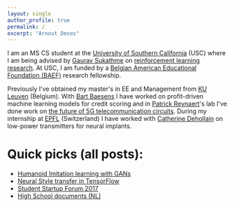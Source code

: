```yaml
---
layout: single
author_profile: true
permalink: /
excerpt: "Arnout Devos"
---
```


I am an MS CS student at the [University of Southern California](http://www.usc.edu) (USC) where I am being advised by [Gaurav Sukathme](http://robotics.usc.edu/~gaurav/) on [reinforcement learning research](https://uscresl.github.io/humanoid-gail/). At USC, I am funded by a [Belgian American Educational Foundation (BAEF)](http://www.baef.be) research fellowship.

Previously I've obtained my master's in EE and Management from [KU Leuven](http://www.kuleuven.be) (Belgium). With [Bart Baesens](https://feb.kuleuven.be/Bart.Baesens) I have worked on profit-driven machine learning models for credit scoring and in [Patrick Reynaert](http://homes.esat.kuleuven.be/~reynaert/)'s lab I've done work on [the future of 5G telecommunication circuits](https://lirias.kuleuven.be/bitstream/123456789/555554/1/NORCAS_Arnout.pdf). During my internship at [EPFL](https://epfl.ch/) (Switzerland) I have worked with [Catherine Dehollain](https://personnes.epfl.ch/catherine.dehollain) on low-power transmitters for neural implants.

# Quick picks (all posts):
- [Humanoid Imitation learning with GANs](https://uscresl.github.io/humanoid-gail/)
- [Neural Style transfer in TensorFlow](https://arnoutdevos.github.io/A-Neural-Algorithm-of-Artistic-Style/)
- [Student Startup Forum 2017](https://arnoutdevos.github.io/assets/html/stst2017/)
- [High School documents (NL)](http://www.arnoutdevos.net/school.html)